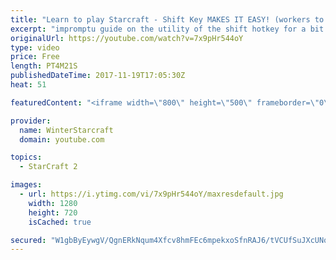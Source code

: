 ```yaml
---
title: "Learn to play Starcraft - Shift Key MAKES IT EASY! (workers to gas, waypoints, ctrl grps, moving)"
excerpt: "impromptu guide on the utility of the shift hotkey for a bit of everything"
originalUrl: https://youtube.com/watch?v=7x9pHr544oY
type: video
price: Free
length: PT4M21S
publishedDateTime: 2017-11-19T17:05:30Z
heat: 51

featuredContent: "<iframe width=\"800\" height=\"500\" frameborder=\"0\" src=\"https://www.youtube.com/embed/7x9pHr544oY\" allow=\"accelerometer; autoplay; encrypted-media; gyroscope; picture-in-picture\" allowfullscreen></iframe>"

provider:
  name: WinterStarcraft
  domain: youtube.com

topics:
  - StarCraft 2

images:
  - url: https://i.ytimg.com/vi/7x9pHr544oY/maxresdefault.jpg
    width: 1280
    height: 720
    isCached: true

secured: "W1gbByEywgV/QgnERkNqum4Xfcv8hmFEc6mpekxoSfnRAJ6/tVCUfSuJXcUNq21Dmj5TMRMw2MBq+0V/vTf+sUNbFclxW4UcpbU10dzTnGil2vnoum0QyfG7i8o8BPx852Mzxnf/LzoBq5u+bchNxgiCKHStSancn6IWYAi/Oyy0mZ5d/fuId2LkXaFwub7NBNnDiv5fxqRnP6/TD0tB+9+Z5p4d4vUEa/M+/uDT8goAStwBOQ97gBhVtbrP9+5j1G3NYDZ1gYzHoU5AcxQlPuqPYKeEN0GAsbgK1VMSSi3nbmef3c8KxahLUDceT5huTgMRm49zGuyfDizaP+2mC4Q1JQRfxx2mLqqtroosBXgT45bQranKS2S+c+vbfFY2eGxZD6mwrBI6zQlYlK5W0RThHM33GTvfE93NIsh64lQ=;Te4L95fkToXV/XYAurqwCw=="
---
```


